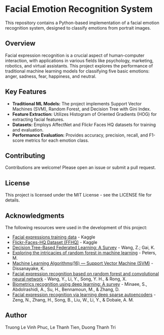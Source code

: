 # Facial Emotion Recognition System

This repository contains a Python-based implementation of a facial emotion recognition system, designed to classify emotions from portrait images.

## Overview

Facial expression recognition is a crucial aspect of human-computer interaction, with applications in various fields like psychology, marketing, robotics, and virtual assistants. This project explores the performance of traditional machine learning models for classifying five basic emotions: anger, sadness, fear, happiness, and neutral.

## Key Features

-   **Traditional ML Models:** The project implements Support Vector Machines (SVM), Random Forest, and Decision Tree with Gini Index.
-   **Feature Extraction:** Utilizes Histogram of Oriented Gradients (HOG) for extracting facial features.
-   **Datasets:** Employs AffectNet and Flickr Faces HQ datasets for training and evaluation.
-   **Performance Evaluation:** Provides accuracy, precision, recall, and F1-score metrics for each emotion class.

## Contributing

Contributions are welcome! Please open an issue or submit a pull request.

## License

This project is licensed under the MIT License - see the LICENSE file for details.

## Acknowledgments

The following resources were used in the development of this project:

-   [Facial expressions training data](https://www.kaggle.com/datasets/noamsegal/affectnet-training-data) - Kaggle
-   [Flickr-Faces-HQ Dataset (FFHQ)](https://www.kaggle.com/datasets/arnaud58/flickrfaceshq-dataset-ffhq) - Kaggle
-   [Decision Tree-Based Federated Learning: A Survey](https://doi.org/10.3390/blockchains2010003) - Wang, Z.; Gai, K.
-   [Exploring the intricacies of random forest in machine learning](https://medium.com/data-analytics-magazine/exploring-the-intricacies-of-random-forest-in-machine-learning-4ee23ad465dc) - Peters, M.
-   [Machine Learning Algorithms(16) — Support Vector Machine (SVM)](https://medium.com/towardsdev/machine-learning-algorithms-16-support-vector-machine-svm-878c2e1d024f) - Dissanayake, K.
-   [Facial expression recognition based on random forest and convolutional neural network](https://doi.org/10.3390/info10120375) - Wang, Y., Li, Y., Song, Y. H., \& Rong, X.
-   [Biometrics recognition using deep learning: A survey](https://doi.org/10.1016/j.patcog.2021.108245) - Minaee, S., Abdolrashidi, A., Su, H., Bennamoun, M., \& Zhang, D.
-   [Facial expression recognition via learning deep sparse autoencoders](https://doi.org/10.1016/j.neucom.2017.08.043) - Zeng, N., Zhang, H., Song, B., Liu, W., Li, Y., \& Dobaie, A. M.

## Author

Truong Le Vinh Phuc, Le Thanh Tien, Duong Thanh Tri
